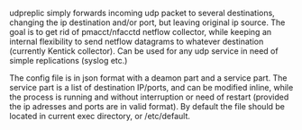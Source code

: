 udpreplic simply forwards incoming udp packet to several destinations, changing the ip destination and/or port, but leaving original ip source.
The goal is to get rid of pmacct/nfacctd netflow collector, while keeping an internal flexibility to send netflow datagrams to whatever destination (currently Kentick collector).
Can be used for any udp service in need of simple replications (syslog etc.)

The config file is in json format with a deamon part and a service part. The service part is a list of destination IP/ports, and can be modified inline, while the process is running and without interruption or need of restart (provided the ip adresses and ports are in valid format).
By default the file should be located in current exec directory, or /etc/default.
